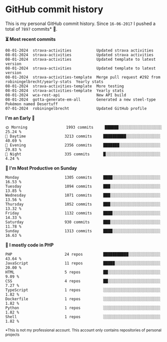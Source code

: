 # GitHub commit history
This is my personal GitHub commit history. Since <!--START_SECTION:first-commit-date-->`16-06-2017`<!--END_SECTION:first-commit-date--> I pushed a total of <!--START_SECTION:total-commit-count-->`7897`<!--END_SECTION:total-commit-count--> commits* 🎉.

<!--START_SECTION:most-recent-commits-->
**⏳ Most recent commits**
                                        
```text
08-01-2024  strava-activities           Updated strava activities
08-01-2024  strava-activities           Updated strava activities
08-01-2024  strava-activities           Updated template to latest version
08-01-2024  strava-activities           Updated template to latest version
08-01-2024  strava-activities-template  Merge pull request #292 from robiningelbrecht/yearly-stats  Yearly stats
08-01-2024  strava-activities-template  More testing
08-01-2024  strava-activities-template  Yearly stats
08-01-2024  wca-rest-api                New API build
08-01-2024  gotta-generate-em-all       Generated a new steel-type Pokémon named Desertuff
07-01-2024  robiningelbrecht            Updated GitHub profile
```
<!--END_SECTION:most-recent-commits-->  

<!--START_SECTION:commits-per-day-time-->
**I&#039;m an Early 🐤**

```text
🌞 Morning                 1993 commits     ██████░░░░░░░░░░░░░░░░░░░   25.24 %
🌆 Daytime                 3213 commits     ██████████░░░░░░░░░░░░░░░   40.69 %
🌃 Evening                 2356 commits     ███████░░░░░░░░░░░░░░░░░░   29.83 %
🌙 Night                   335 commits      █░░░░░░░░░░░░░░░░░░░░░░░░   4.24 %
```
<!--END_SECTION:commits-per-day-time-->  

<!--START_SECTION:commits-per-weekday-->
**📅 I&#039;m Most Productive on Sunday**

```text
Monday                    1305 commits     ████░░░░░░░░░░░░░░░░░░░░░   16.53 %
Tuesday                   1094 commits     ███░░░░░░░░░░░░░░░░░░░░░░   13.85 %
Wednesday                 1071 commits     ███░░░░░░░░░░░░░░░░░░░░░░   13.56 %
Thursday                  1052 commits     ███░░░░░░░░░░░░░░░░░░░░░░   13.32 %
Friday                    1132 commits     ████░░░░░░░░░░░░░░░░░░░░░   14.33 %
Saturday                  930 commits      ███░░░░░░░░░░░░░░░░░░░░░░   11.78 %
Sunday                    1313 commits     ████░░░░░░░░░░░░░░░░░░░░░   16.63 %
```
<!--END_SECTION:commits-per-weekday-->  

<!--START_SECTION:repos-per-language-->
**💬 I mostly code in PHP**

```text
PHP                       24 repos         ███████████░░░░░░░░░░░░░░   43.64 %
JavaScript                11 repos         █████░░░░░░░░░░░░░░░░░░░░   20.00 %
HTML                      5 repos          ██░░░░░░░░░░░░░░░░░░░░░░░   9.09 %
CSS                       4 repos          ██░░░░░░░░░░░░░░░░░░░░░░░   7.27 %
TypeScript                1 repos          ░░░░░░░░░░░░░░░░░░░░░░░░░   1.82 %
Dockerfile                1 repos          ░░░░░░░░░░░░░░░░░░░░░░░░░   1.82 %
Python                    1 repos          ░░░░░░░░░░░░░░░░░░░░░░░░░   1.82 %
Shell                     1 repos          ░░░░░░░░░░░░░░░░░░░░░░░░░   1.82 %
```
<!--END_SECTION:repos-per-language-->  

<sub>*This is not my professional account. This account only contains repositories of personal projects</sub>
